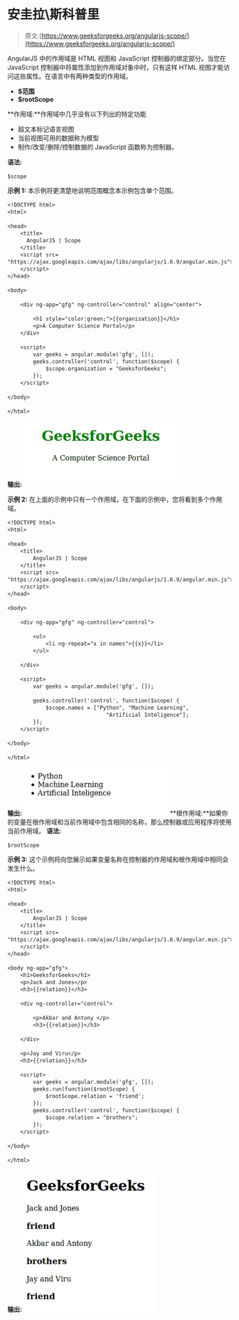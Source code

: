# 安圭拉\斯科普里

> 原文:[https://www.geeksforgeeks.org/angularjs-scope/](https://www.geeksforgeeks.org/angularjs-scope/)

AngularJS 中的作用域是 HTML 视图和 JavaScript 控制器的绑定部分。当您在 JavaScript 控制器中将属性添加到作用域对象中时，只有这样 HTML 视图才能访问这些属性。在语言中有两种类型的作用域。

*   **$范围**
*   **$rootScope**

**作用域:**作用域中几乎没有以下列出的特定功能

*   超文本标记语言视图
*   当前视图可用的数据称为模型
*   制作/改变/删除/控制数据的 JavaScript 函数称为控制器。

**语法:**

```
$scope

```

**示例 1:** 本示例将更清楚地说明范围概念本示例包含单个范围。

```
<!DOCTYPE html>
<html>

<head>
    <title>
      AngularJS | Scope
    </title>
    <script src=
"https://ajax.googleapis.com/ajax/libs/angularjs/1.6.9/angular.min.js">
    </script>
</head>

<body>

    <div ng-app="gfg" ng-controller="control" align="center">

        <h1 style="color:green;">{{organization}}</h1>
        <p>A Computer Science Portal</p>
    </div>

    <script>
        var geeks = angular.module('gfg', []);
        geeks.controller('control', function($scope) {
            $scope.organization = "GeeksforGeeks";
        });
    </script>

</body>

</html>
```

**输出:**
![](img/321297f8ea673ccc71e30e77a047d64e.png)

**示例 2:** 在上面的示例中只有一个作用域，在下面的示例中，您将看到多个作用域。

```
<!DOCTYPE html>
<html>

<head>
    <title>
        AngularJS | Scope
    </title>
    <script src=
"https://ajax.googleapis.com/ajax/libs/angularjs/1.6.9/angular.min.js">
    </script>
</head>

<body>

    <div ng-app="gfg" ng-controller="control">

        <ul>
            <li ng-repeat="x in names">{{x}}</li>
        </ul>

    </div>

    <script>
        var geeks = angular.module('gfg', []);

        geeks.controller('control', function($scope) {
            $scope.names = ["Python", "Machine Learning",
                               "Artificial Inteligence"];
        });
    </script>

</body>

</html>                    
```

**输出:**
![](img/070de927e3acc2f2d541bb2d17b2c689.png)
**根作用域:**如果你的变量在根作用域和当前作用域中包含相同的名称，那么控制器或应用程序将使用当前作用域。
**语法:**

```
$rootScope
```

**示例 3:** 这个示例将向您展示如果变量名称在控制器的作用域和根作用域中相同会发生什么。

```
<!DOCTYPE html>
<html>

<head>
    <title>
        AngularJS | Scope
    </title>
    <script src=
"https://ajax.googleapis.com/ajax/libs/angularjs/1.6.9/angular.min.js">
    </script>
</head>

<body ng-app="gfg">
    <h1>GeeksforGeeks</h1>
    <p>Jack and Jones</p>
    <h3>{{relation}}</h3>

    <div ng-controller="control">

        <p>Akbar and Antony </p>
        <h3>{{relation}}</h3>

    </div>

    <p>Jay and Viru</p>
    <h3>{{relation}}</h3>

    <script>
        var geeks = angular.module('gfg', []);
        geeks.run(function($rootScope) {
            $rootScope.relation = 'friend';
        });
        geeks.controller('control', function($scope) {
            $scope.relation = "brothers";
        });
    </script>

</body>

</html>
```

**输出:**
![](img/962a35c9e0fec457a19372c64213d48a.png)